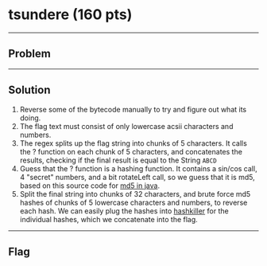 # tsundere (160 pts)

---

## Problem

---

## Solution
1) Reverse some of the bytecode manually to try and figure out what its doing.<br>
2) The flag text must consist of only lowercase acsii characters and numbers.<br>
3) The regex splits up the flag string into chunks of 5 characters. It calls the ? function on each chunk of 5 characters, and concatenates the results, checking if the final result is equal to the String `ABCD`<br>
4) Guess that the ? function is a hashing function. It contains a sin/cos call, 4 "secret" numbers, and a bit rotateLeft call, so we guess that it is md5, based on this source code for [md5 in java](https://rosettacode.org/wiki/MD5/Implementation#Java).<br>
5) Split the final string into chunks of 32 characters, and brute force md5 hashes of chunks of 5 lowercase characters and numbers, to reverse each hash. We can easily plug the hashes into [hashkiller](hashkiller.co.uk) for the individual hashes, which we concatenate into the flag.

---

## Flag